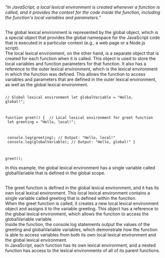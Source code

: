 _"In JavaScript, a local lexical environment is created whenever a function is called, and it provides the context for the code inside the function, including the function's local variables and parameters."_

<br/>
The global lexical environment is represented by the global object, which is a special object that provides the global namespace for the JavaScript code that is executed in a particular context (e.g., a web page or a Node.js script).

<br/>
The local lexical environment, on the other hand, is a separate object that is created for each function when it is called. This object is used to store the local variables and function parameters for that function. It also has a reference to the outer lexical environment, which is the lexical environment in which the function was defined. This allows the function to access variables and parameters that are defined in the outer lexical environment, as well as the global lexical environment.

<Code language='javascript'>

// Global lexical environment
let globalVariable = "Hello, global!";

function greet() {
&nbsp;// Local lexical environment for greet function
&nbsp;let greeting = "Hello, local!";

&nbsp;console.log(greeting); // Output: "Hello, local!"
&nbsp;console.log(globalVariable); // Output: "Hello, global!"
}

greet();
</Code>

In this example, the global lexical environment has a single variable called globalVariable that is defined in the global scope.

<br/>
The greet function is defined in the global lexical environment, and it has its own local lexical environment. This local lexical environment contains a single variable called greeting that is defined within the function.

<br/>
When the greet function is called, it creates a new local lexical environment object and assigns it to the variable greeting. This object has a reference to the global lexical environment, which allows the function to access the globalVariable variable.

<br/>
Inside the function, the console.log statements output the values of the greeting and globalVariable variables, which demonstrate how the function is able to access variables from both its own local lexical environment and the global lexical environment.

<br/>
In JavaScript, each function has its own lexical environment, and a nested function has access to the lexical environments of all of its parent functions.

